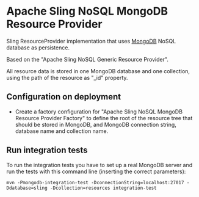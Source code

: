 Apache Sling NoSQL MongoDB Resource Provider
============================================

Sling ResourceProvider implementation that uses [MongoDB](https://www.mongodb.org/) NoSQL database as persistence.

Based on the "Apache Sling NoSQL Generic Resource Provider".

All resource data is stored in one MongoDB database and one collection, using the path of the resource as "_id" property.


Configuration on deployment
---------------------------

* Create a factory configuration for "Apache Sling NoSQL MongoDB Resource Provider Factory" to define the root of the resource tree that should be stored in MongoDB, and MongoDB connection string, database name and collection name.


Run integration tests
---------------------

To run the integration tests you have to set up a real MongoDB server and run the tests with this command line (inserting the correct parameters):

```
mvn -Pmongodb-integration-test -DconnectionString=localhost:27017 -Ddatabase=sling -Dcollection=resources integration-test
```
